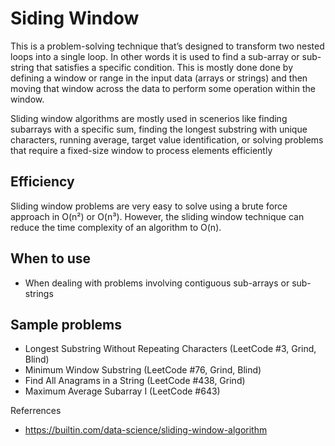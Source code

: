 # Siding Window

This is a problem-solving technique that’s designed to transform two nested loops into a single loop. In other words it is used to find a sub-array or sub-string that satisfies a specific condition. This is mostly done done by defining a window or range in the input data (arrays or strings) and then moving that window across the data to perform some operation within the window.

Sliding window algorithms are mostly used in scenerios like finding subarrays with a specific sum, finding the longest substring with unique characters, running average, target value identification, or solving problems that require a fixed-size window to process elements efficiently

## Efficiency

Sliding window problems are very easy to solve using a brute force approach in O(n²) or O(n³). However, the sliding window technique can reduce the time complexity of an algorithm to O(n).

## When to use

- When dealing with problems involving contiguous sub-arrays or sub-strings

## Sample problems

- Longest Substring Without Repeating Characters (LeetCode #3, Grind, Blind)
- Minimum Window Substring (LeetCode #76, Grind, Blind)
- Find All Anagrams in a String (LeetCode #438, Grind)
- Maximum Average Subarray I (LeetCode #643)

Referrences

- <https://builtin.com/data-science/sliding-window-algorithm>
